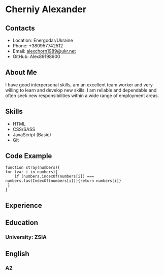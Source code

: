 # Cherniy Alexander
## Contacts
* Location: Energodar/Ukraine
* Phone: +380957742512
* Email: alexchorn1989@ukr.net
* GitHub: Alex89198900
## About Me
 I have good interpersonal skills, am an   excellent team worker and very willing to  learn and develop new skills.
I am reliable and dependable and often seek new responsibilities within a wide range of employment areas.
## Skills
* HTML
* CSS/SASS
* JavaScript (Basic)
*  Git
## Code Example
    function stray(numbers){
    for (var i in numbers){
        if (numbers.indexOf(numbers[i]) === numbers.lastIndexOf(numbers[i])){return numbers[i]}
     }
    }
 ## Experience  
 ## Education
 ### University: ZSIA

## English
### A2
